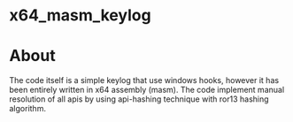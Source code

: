 # x64_masm_keylog

# About
The code itself is a simple keylog that use windows hooks, however it has been entirely
written in x64 assembly (masm).
The code implement manual resolution of all apis by using api-hashing technique with ror13 hashing algorithm.
